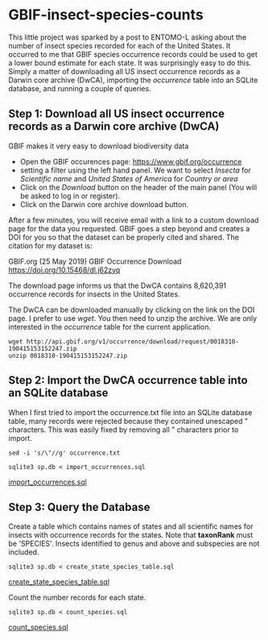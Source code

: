 # GBIF-insect-species-counts

This little project was sparked by a post to ENTOMO-L asking about the number of insect species recorded for each of the United States. It occurred to me that GBIF species occurrence records could be used to get a lower bound estimate for each state. It was surprisingly easy to do this. Simply a matter of downloading all US insect occurrence records as a Darwin core archive (DwCA), importing the *occurrence* table into an SQLite database, and running a couple of queries.

## Step 1: Download all US insect occurrence records as a Darwin core archive (DwCA)

GBIF makes it very easy to download biodiversity data
* Open the GBIF occurences page: https://www.gbif.org/occurrence
* setting a filter using the left hand panel. We want to select *Insecta* for *Scientific name* and *United States of America* for *Country or area*
* Click on the *Download* button on the header of the main panel (You will be asked to log in or register).
* Click on the Darwin core archive download button.

After a few minutes, you will receive email with a link to a custom download page for the data you requested. GBIF goes a
step beyond and creates a DOI for you so that the dataset can be properly cited and shared. The citation for my dataset is:

GBIF.org (25 May 2019) GBIF Occurrence Download https://doi.org/10.15468/dl.j62zyq

The download page informs us that the DwCA contains 8,620,391 occurrence records for insects in the United States.

The DwCA can be downloaded manually by clicking on the link on the DOI page. I prefer to use *wget*. You then need to unzip
the archive. We are only interested in the *occurrence* table for the current application.
```
wget http://api.gbif.org/v1/occurrence/download/request/0018310-190415153152247.zip
unzip 0018310-190415153152247.zip
```

## Step 2: Import the DwCA occurrence table into an SQLite database

When I first tried to import the occurrence.txt file into an SQLite database table, many records were rejected
because they contained unescaped " characters. This was easily fixed by removing all " characters prior to import.

```
sed -i 's/\"//g' occurrence.txt
```
```
sqlite3 sp.db < import_occurrences.sql
```
[import_occurrences.sql](import_occurrences.sql)

## Step 3: Query the Database

Create a table which contains names of states and all scientific names for insects with
occurrence records for the states. Note that **taxonRank** must be 'SPECIES'. Insects identified to genus and above 
and subspecies are not included.
```
sqlite3 sp.db < create_state_species_table.sql
```
[create_state_species_table.sql](create_state_species_table.sql)

Count the number records for each state.
```
sqlite3 sp.db < count_species.sql
```
[count_species.sql](count_species.sql)
